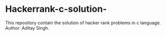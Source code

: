 # Hackerrank-c-solution-
This repository  contain the solution of hacker rank problems in c language.
<br>
Author: Aditay  Singh.
